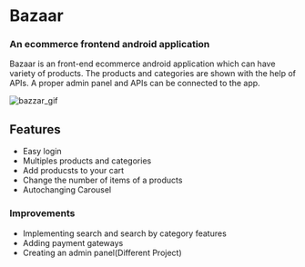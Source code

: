 # Bazaar

### An ecommerce frontend android application
Bazaar is an front-end ecommerce android application which can have variety of products. The products and categories are shown with the help of APIs.
A proper admin panel and APIs can be connected to the app.

![bazzar_gif](https://user-images.githubusercontent.com/97940574/178482683-106bca63-d0ae-47a8-91df-e963f8fd20b8.gif)


## Features
- Easy login
- Multiples products and categories
- Add producsts to your cart
- Change the number of items of a products
- Autochanging Carousel

### Improvements
- Implementing search and search by category features
- Adding payment gateways
- Creating an admin panel(Different Project)
